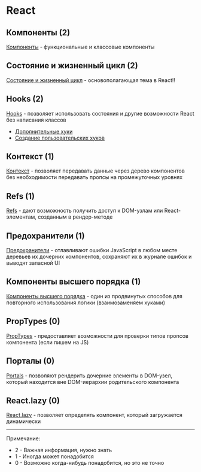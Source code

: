 # React

## Компоненты (2)
[Компоненты](https://ru.reactjs.org/docs/components-and-props.html) - функциональные и классовые компоненты

## Состояние и жизненный цикл (2)
[Состояние и жизненный цикл](https://ru.reactjs.org/docs/state-and-lifecycle.html) - основополагающая тема в React!! 

## Hooks (2)
[Hooks](https://ru.reactjs.org/docs/hooks-intro.html) - позволяет использовать состояния и другие возможности React без написания классов

- [Дополнительные хуки](https://ru.reactjs.org/docs/hooks-custom.html)
- [Создание пользовательских хуков](https://ru.reactjs.org/docs/hooks-custom.html)

## Контекст (1)
[Контекст](https://ru.reactjs.org/docs/context.html) - позволяет передавать данные через дерево компонентов без необходимости передавать пропсы на промежуточных уровнях

## Refs (1)
[Refs](https://ru.reactjs.org/docs/refs-and-the-dom.html) - дают возможность получить доступ к DOM-узлам или React-элементам, созданным в рендер-методе

## Предохранители (1)
[Предохранители](https://ru.reactjs.org/docs/error-boundaries.html) - отлавливают ошибки JavaScript в любом месте деревьев их дочерних компонентов, сохраняют их в журнале ошибок и выводят запасной UI

## Компоненты высшего порядка (1)
[Компоненты высшего порядка](https://ru.reactjs.org/docs/higher-order-components.html) - один из продвинутых способов для повторного использования логики (взаимозаменяем хуками)

## PropTypes (0)
[PropTypes](https://ru.reactjs.org/docs/typechecking-with-proptypes.html) - предоставляет возможности для проверки типов пропсов компонента (если пишем на JS)

## Порталы (0)
[Portals](https://ru.reactjs.org/docs/portals.html) - позволяют рендерить дочерние элементы в DOM-узел, который находится вне DOM-иерархии родительского компонента

## React.lazy (0)
[React.lazy](https://ru.reactjs.org/docs/react-api.html#reactlazy) - позволяет определять компонент, который загружается динамически

---

Примечание:
- 2 - Важная информация, нужно знать
- 1 - Иногда может понадобится
- 0 - Возможно когда-нибудь понадобится, но это не точно

